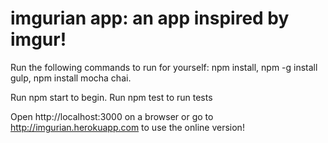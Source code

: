 # imgurian app: an app inspired by imgur!

Run the following commands to run for yourself:
  npm install,
  npm -g install gulp,
  npm install mocha chai.

Run npm start to begin.
Run npm test to run tests

Open http://localhost:3000 on a browser or go to http://imgurian.herokuapp.com to use the online version!
